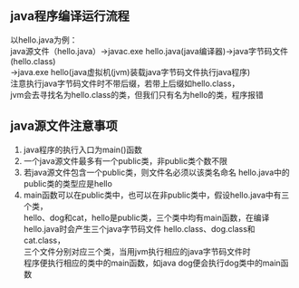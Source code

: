 ## java程序编译运行流程
以hello.java为例：  
java源文件（hello.java）->javac.exe hello.java(java编译器)->java字节码文件(hello.class)  
->java.exe hello(java虚拟机(jvm)装载java字节码文件执行java程序)  
注意执行java字节码文件时不带后缀，若带上后缀如hello.class，  
jvm会去寻找名为hello.class的类，但我们只有名为hello的类，程序报错

## java源文件注意事项
1. java程序的执行入口为main()函数
2. 一个java源文件最多有一个public类，非public类个数不限
3. 若java源文件包含一个public类，则文件名必须以该类名命名 hello.java中的public类的类型应是hello
4. main函数可以在public类中，也可以在非public类中，假设hello.java中有三个类，  
hello、dog和cat，hello是public类，三个类中均有main函数，在编译hello.java时会产生三个java字节码文件 hello.class、dog.class和cat.class，  
三个文件分别对应三个类，当用jvm执行相应的java字节码文件时  
程序便执行相应的类中的main函数，如java dog便会执行dog类中的main函数
